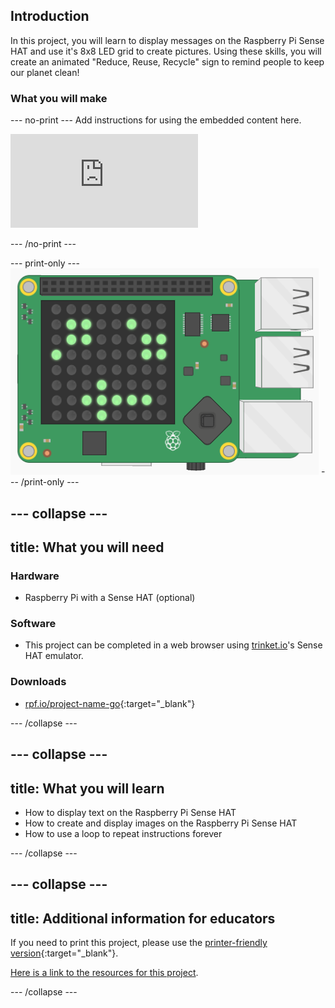 ## Introduction

In this project, you will learn to display messages on the Raspberry Pi Sense HAT and use it's 8x8 LED grid to create pictures. Using these skills, you will create an animated "Reduce, Reuse, Recycle" sign to remind people to keep our planet clean!

### What you will make

--- no-print ---
Add instructions for using the embedded content here.

<div class="trinket">
    <iframe src="https://trinket.io/embed/python/5d9b401d55?outputOnly=true&start=result" frameborder="0" marginwidth="0" marginheight="0" allowfullscreen>
    </iframe>
</div>

--- /no-print ---

--- print-only ---
![Complete project](images/example-project.png)
--- /print-only ---

--- collapse ---
---
title: What you will need
---
### Hardware

+ Raspberry Pi with a Sense HAT (optional)

### Software

+ This project can be completed in a web browser using [trinket.io](https://trinket.io/)'s Sense HAT emulator.

### Downloads

+ [rpf.io/project-name-go](http://rpf.io/animated-signs-go){:target="_blank"}

--- /collapse ---

--- collapse ---
---
title: What you will learn
---

+ How to display text on the Raspberry Pi Sense HAT
+ How to create and display images on the Raspberry Pi Sense HAT
+ How to use a loop to repeat instructions forever

--- /collapse ---

--- collapse ---
---
title: Additional information for educators
---

If you need to print this project, please use the [printer-friendly version](https://projects.raspberrypi.org/en/projects/animated-signs/print){:target="_blank"}.

[Here is a link to the resources for this project](http://rpf.io/animated-signs-go).

--- /collapse ---
